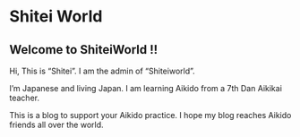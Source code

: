 # Shitei World
## Welcome to ShiteiWorld !!

Hi, This is “Shitei”. I am the admin of “Shiteiworld”.

I’m Japanese and living Japan. I am learning Aikido from a 7th Dan Aikikai teacher.

This is a blog to support your Aikido practice. I hope my blog reaches Aikido friends all over the world.